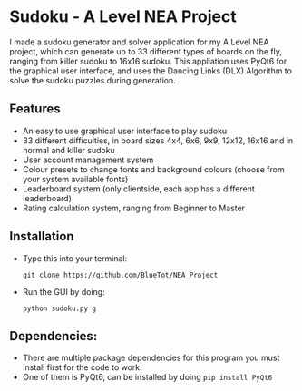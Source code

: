 # Sudoku - A Level NEA Project

I made a sudoku generator and solver application for my A Level NEA project, which can generate up to 33 different types of boards on the fly, ranging from killer sudoku to 16x16 sudoku. This appliation uses PyQt6 for the graphical user interface, and uses the Dancing Links (DLX) Algorithm to solve the sudoku puzzles during generation.

## Features

- An easy to use graphical user interface to play sudoku
- 33 different difficulties, in board sizes 4x4, 6x6, 9x9, 12x12, 16x16 and in normal and killer sudoku
- User account management system
- Colour presets to change fonts and background colours (choose from your system available fonts)
- Leaderboard system (only clientside, each app has a different leaderboard)
- Rating calculation system, ranging from Beginner to Master

## Installation

- Type this into your terminal:
  ```
  git clone https://github.com/BlueTot/NEA_Project
  ```
- Run the GUI by doing:
  ```
  python sudoku.py g
  ```

## Dependencies:

- There are multiple package dependencies for this program you must install first for the code to work.
- One of them is PyQt6, can be installed by doing `pip install PyQt6`
